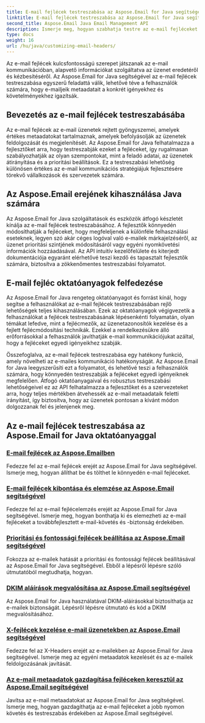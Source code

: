 ```yaml
---
title: E-mail fejlécek testreszabása az Aspose.Email for Java segítségével
linktitle: E-mail fejlécek testreszabása az Aspose.Email for Java segítségével
second_title: Aspose.Email Java Email Management API
description: Ismerje meg, hogyan szabhatja testre az e-mail fejléceket az Aspose.Email for Java segítségével. Merüljön el az oktatóanyagokban, és használja ki az e-mail fejlécek testreszabásának erejét.
type: docs
weight: 16
url: /hu/java/customizing-email-headers/
---
```


Az e-mail fejlécek kulcsfontosságú szerepet játszanak az e-mail kommunikációban, alapvető információkat szolgáltatva az üzenet eredetéről és kézbesítéséről. Az Aspose.Email for Java segítségével az e-mail fejlécek testreszabása egyszerű feladattá válik, lehetővé téve a felhasználók számára, hogy e-mailjeik metaadatait a konkrét igényekhez és követelményekhez igazítsák.

## Bevezetés az e-mail fejlécek testreszabásába

Az e-mail fejlécek az e-mail üzenetek rejtett gyöngyszemei, amelyek értékes metaadatokat tartalmaznak, amelyek befolyásolják az üzenetek feldolgozását és megjelenítését. Az Aspose.Email for Java felhatalmazza a fejlesztőket arra, hogy testreszabják ezeket a fejléceket, így rugalmasan szabályozhatják az olyan szempontokat, mint a feladó adatai, az üzenetek átirányítása és a prioritási beállítások. Ez a testreszabási lehetőség különösen értékes az e-mail kommunikációs stratégiájuk fejlesztésére törekvő vállalkozások és szervezetek számára.

## Az Aspose.Email erejének kihasználása Java számára

Az Aspose.Email for Java szolgáltatások és eszközök átfogó készletét kínálja az e-mail fejlécek testreszabásához. A fejlesztők könnyedén módosíthatják a fejléceket, hogy megfeleljenek a különféle felhasználási eseteknek, legyen szó akár céges logóval való e-mailek márkajelzéséről, az üzenet prioritási szintjének módosításáról vagy egyéni nyomkövetési információk hozzáadásával. Az API intuitív kezelőfelülete és kiterjedt dokumentációja egyaránt elérhetővé teszi kezdő és tapasztalt fejlesztők számára, biztosítva a zökkenőmentes testreszabási folyamatot.

## E-mail fejléc oktatóanyagok felfedezése

Az Aspose.Email for Java rengeteg oktatóanyagot és forrást kínál, hogy segítse a felhasználókat az e-mail fejlécek testreszabásában rejlő lehetőségek teljes kihasználásában. Ezek az oktatóanyagok végigvezetik a felhasználókat a fejlécek testreszabásának lépésenkénti folyamatán, olyan témákat lefedve, mint a fejlécmezők, az üzenetazonosítók kezelése és a fejlett fejlécmódosítási technikák. Ezekkel a rendelkezésükre álló erőforrásokkal a felhasználók javíthatják e-mail kommunikációjukat azáltal, hogy a fejléceket egyedi igényeikhez szabják.

Összefoglalva, az e-mail fejlécek testreszabása egy hatékony funkció, amely növelheti az e-mailes kommunikáció hatékonyságát. Az Aspose.Email for Java leegyszerűsíti ezt a folyamatot, és lehetővé teszi a felhasználók számára, hogy könnyedén testreszabják a fejléceket egyedi igényeiknek megfelelően. Átfogó oktatóanyagaival és robusztus testreszabási lehetőségeivel ez az API felhatalmazza a fejlesztőket és a szervezeteket arra, hogy teljes mértékben átvehessék az e-mail metaadataik feletti irányítást, így biztosítva, hogy az üzenetek pontosan a kívánt módon dolgozzanak fel és jelenjenek meg.

## Az e-mail fejlécek testreszabása az Aspose.Email for Java oktatóanyaggal
### [E-mail fejlécek az Aspose.Emailben](./email-headers/)
Fedezze fel az e-mail fejlécek erejét az Aspose.Email for Java segítségével. Ismerje meg, hogyan állíthat be és tölthet le könnyedén e-mail fejléceket.
### [E-mail fejlécek kibontása és elemzése az Aspose.Email segítségével](./extracting-and-analyzing-email-headers/)
Fedezze fel az e-mail fejlécelemzés erejét az Aspose.Email for Java segítségével. Ismerje meg, hogyan bonthatja ki és elemezheti az e-mail fejléceket a továbbfejlesztett e-mail-követés és -biztonság érdekében.
### [Prioritási és fontossági fejlécek beállítása az Aspose.Email segítségével](./setting-priority-and-importance-headers/)
Fokozza az e-mailek hatását a prioritási és fontossági fejlécek beállításával az Aspose.Email for Java segítségével. Ebből a lépésről lépésre szóló útmutatóból megtudhatja, hogyan.
### [DKIM aláírások megvalósítása az Aspose.Email segítségével](./dkim-signatures-implementation/)
Az Aspose.Email for Java használatával DKIM-aláírásokkal biztosíthatja az e-mailek biztonságát. Lépésről lépésre útmutató és kód a DKIM megvalósításához.
### [X-fejlécek kezelése e-mail üzenetekben az Aspose.Email segítségével](./managing-x-headers-in-email-messages/)
Fedezze fel az X-Headers erejét az e-mailekben az Aspose.Email for Java segítségével. Ismerje meg az egyéni metaadatok kezelését és az e-mailek feldolgozásának javítását.
### [Az e-mail metaadatok gazdagítása fejléceken keresztül az Aspose.Email segítségével](./enriching-email-metadata-through-headers/)
Javítsa az e-mail metaadatokat az Aspose.Email for Java segítségével. Ismerje meg, hogyan gazdagíthatja az e-mail fejléceket a jobb nyomon követés és testreszabás érdekében az Aspose.Email segítségével.